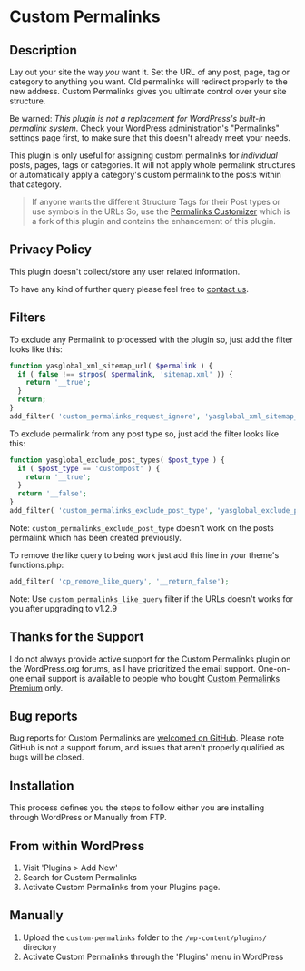 # Custom Permalinks

## Description

Lay out your site the way *you* want it. Set the URL of any post, page, tag or category to anything you want.
Old permalinks will redirect properly to the new address.  Custom Permalinks gives you ultimate control
over your site structure.

Be warned: *This plugin is not a replacement for WordPress's built-in permalink system*. Check your WordPress
administration's "Permalinks" settings page first, to make sure that this doesn't already meet your needs.

This plugin is only useful for assigning custom permalinks for *individual* posts, pages, tags or categories.
It will not apply whole permalink structures or automatically apply a category's custom permalink to the posts
within that category.

> If anyone wants the different Structure Tags for their Post types or use symbols in the URLs So, use the [Permalinks Customizer](https://wordpress.org/plugins/permalinks-customizer/) which is a fork of this plugin and contains the enhancement of this plugin.

## Privacy Policy

This plugin doesn't collect/store any user related information.

To have any kind of further query please feel free to [contact us](https://www.custompermalinks.com/contact-us/).

## Filters

To exclude any Permalink to processed with the plugin so, just add the filter looks like this:
```php
function yasglobal_xml_sitemap_url( $permalink ) {
  if ( false !== strpos( $permalink, 'sitemap.xml' )) {
    return '__true';
  }
  return;
}
add_filter( 'custom_permalinks_request_ignore', 'yasglobal_xml_sitemap_url' );
```

To exclude permalink from any post type so, just add the filter looks like this:
```php
function yasglobal_exclude_post_types( $post_type ) {
  if ( $post_type == 'custompost' ) {
    return '__true';
  }
  return '__false';
}
add_filter( 'custom_permalinks_exclude_post_type', 'yasglobal_exclude_post_types');
```
Note: `custom_permalinks_exclude_post_type` doesn't work on the posts permalink which has been created previously.

To remove the like query to being work just add this line in your theme's functions.php:
```php
add_filter( 'cp_remove_like_query', '__return_false');
```
Note: Use `custom_permalinks_like_query` filter if the URLs doesn't works for you after upgrading to v1.2.9

## Thanks for the Support

I do not always provide active support for the Custom Permalinks plugin on the WordPress.org forums, as I have prioritized the email support.
One-on-one email support is available to people who bought [Custom Permalinks Premium](https://www.custompermalinks.com/#pricing-section) only.

## Bug reports

Bug reports for Custom Permalinks are [welcomed on GitHub](https://github.com/yasglobal/custom-permalinks). Please note GitHub is not a support forum, and issues that aren't properly qualified as bugs will be closed.

## Installation

This process defines you the steps to follow either you are installing through WordPress or Manually from FTP.

## From within WordPress

  1. Visit 'Plugins > Add New'
  2. Search for Custom Permalinks
  3. Activate Custom Permalinks from your Plugins page.

## Manually

  1. Upload the `custom-permalinks` folder to the `/wp-content/plugins/` directory
  2. Activate Custom Permalinks through the 'Plugins' menu in WordPress
